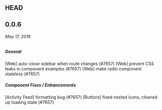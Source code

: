 ## HEAD

## 0.0.6
###### _May 17, 2016_

##### General
[Web] auto-close sidebar when route changes (#7657)
[Web] prevent CSS leaks in component examples (#7657)
[Web] make radio component stateless (#7657)

##### Component Fixes / Enhancements
[Activity Feed] formatting bug (#7657)
[Buttons] fixed nested icons, cleaned up loading state (#7657)
